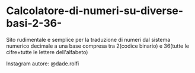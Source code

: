 # Calcolatore-di-numeri-su-diverse-basi-2-36-

Sito rudimentale e semplice per la traduzione di numeri dal sistema numerico decimale a una base compresa tra 2(codice binario) e 36(tutte le cifre+tutte le lettere dell'alfabeto)

Instagram autore: @dade.rolfi
